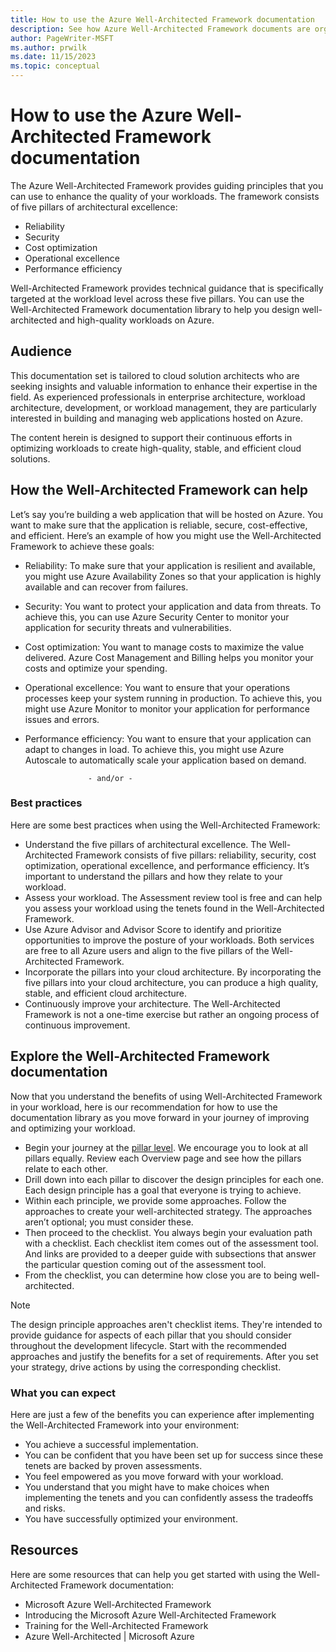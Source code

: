 ```yaml
---
title: How to use the Azure Well-Architected Framework documentation
description: See how Azure Well-Architected Framework documents are organized. Understand the meaning of bold and italic formatting in the documentation.
author: PageWriter-MSFT
ms.author: prwilk
ms.date: 11/15/2023
ms.topic: conceptual
---
```


# How to use the Azure Well-Architected Framework documentation

The Azure Well-Architected Framework provides guiding principles that you can use to enhance the quality of your workloads. The framework consists of five pillars of architectural excellence:

- Reliability
- Security
- Cost optimization
- Operational excellence
- Performance efficiency

Well-Architected Framework provides technical guidance that is specifically targeted at the workload level across these five pillars. You can use the Well-Architected Framework documentation library to help you design well-architected and high-quality workloads on Azure.

## Audience

This documentation set is tailored to cloud solution architects who are seeking insights and valuable information to enhance their expertise in the field. As experienced professionals in enterprise architecture, workload architecture, development, or workload management, they are particularly interested in building and managing web applications hosted on Azure.

The content herein is designed to support their continuous efforts in optimizing workloads to create high-quality, stable, and efficient cloud solutions.

## How the Well-Architected Framework can help

Let’s say you’re building a web application that will be hosted on Azure. You want to make sure that the application is reliable, secure, cost-effective, and efficient. Here’s an example of how you might use the Well-Architected Framework to achieve these goals:

- Reliability: To make sure that your application is resilient and available, you might use Azure Availability Zones so that your application is highly available and can recover from failures.

- Security: You want to protect your application and data from threats. To achieve this, you can use Azure Security Center to monitor your application for security threats and vulnerabilities.

- Cost optimization: You want to manage costs to maximize the value delivered. Azure Cost Management and Billing helps you monitor your costs and optimize your spending.

- Operational excellence: You want to ensure that your operations processes keep your system running in production. To achieve this, you might use Azure Monitor to monitor your application for performance issues and errors.
- Performance efficiency: You want to ensure that your application can adapt to changes in load. To achieve this, you might use Azure Autoscale to automatically scale your application based on demand.

					- and/or - 

### Best practices

Here are some best practices when using the Well-Architected Framework:

- Understand the five pillars of architectural excellence. The Well-Architected Framework consists of five pillars: reliability, security, cost optimization, operational excellence, and performance efficiency. It’s important to understand the pillars and how they relate to your workload.
- Assess your workload. The Assessment review tool is free and can help you assess your workload using the tenets found in the Well-Architected Framework.
- Use Azure Advisor and Advisor Score to identify and prioritize opportunities to improve the posture of your workloads. Both services are free to all Azure users and align to the five pillars of the Well-Architected Framework.
- Incorporate the pillars into your cloud architecture. By incorporating the five pillars into your cloud architecture, you can produce a high quality, stable, and efficient cloud architecture.
- Continuously improve your architecture. The Well-Architected Framework is not a one-time exercise but rather an ongoing process of continuous improvement.

## Explore the Well-Architected Framework documentation

Now that you understand the benefits of using Well-Architected Framework in your workload, here is our recommendation for how to use the documentation library as you move forward in your journey of improving and optimizing your workload.

- Begin your journey at the [pillar level](pillars.md). We encourage you to look at all pillars equally. Review each Overview page and see how the pillars relate to each other.
- Drill down into each pillar to discover the design principles for each one. Each design principle has a goal that everyone is trying to achieve.
- Within each principle, we provide some approaches. Follow the approaches to create your well-architected strategy. The approaches aren’t optional; you must consider these.
- Then proceed to the checklist.  You always begin your evaluation path with a checklist. Each checklist item comes out of the assessment tool. And links are provided to a deeper guide with subsections that answer the particular question coming out of the assessment tool.
- From the checklist, you can determine how close you are to being well-architected.

> [!NOTE]
> The design principle approaches aren't checklist items. They're intended to provide guidance for aspects of each pillar that you should consider throughout the development lifecycle. Start with the recommended approaches and justify the benefits for a set of requirements. After you set your strategy, drive actions by using the corresponding checklist.

### What you can expect

Here are just a few of the benefits you can experience after implementing the Well-Architected Framework into your environment:

- You achieve a successful implementation.
- You can be confident that you have been set up for success since these tenets are backed by proven assessments.
- You feel empowered as you move forward with your workload.
- You understand that you might have to make choices when implementing the tenets and you can confidently assess the tradeoffs and risks.
- You have successfully optimized your environment.

## Resources

Here are some resources that can help you get started with using the Well-Architected Framework documentation:

- Microsoft Azure Well-Architected Framework
- Introducing the Microsoft Azure Well-Architected Framework
- Training for the Well-Architected Framework
- Azure Well-Architected | Microsoft Azure
